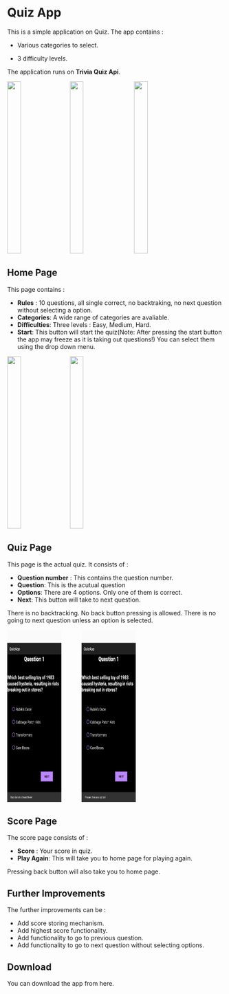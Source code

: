 
# Quiz App

  

This is a simple application on Quiz. The app contains :

- Various categories to select.

- 3 difficulty levels.

  

The application runs on **Trivia Quiz Api**.

<image  src="markdown_images/HomePage.png"  height = "400px"  width = "25%">&nbsp;&nbsp;&nbsp;&nbsp;&nbsp;<image  src="markdown_images/QuizPage.png"  height = "400px"  width = "25%">&nbsp;&nbsp;&nbsp;&nbsp;&nbsp;
<image  src="markdown_images/ScorePage.png"  height = "400px"  width = "25%">

  
  

## Home Page

  
This page contains :
- **Rules** : 10 questions, all single correct, no backtraking, no next question without selecting a option.
- **Categories**: A wide range of categories are avaliable.
- **Difficulties**: Three levels : Easy, Medium, Hard.
- **Start**: This button will start the quiz(Note: After pressing the start button the app may freeze as it is taking out questions!)
You can select them using the drop down menu.

<image  src="markdown_images/CategoryOpen.png"  height = "400px"  width = "25%">&nbsp;&nbsp;&nbsp;&nbsp;&nbsp;<image  src="markdown_images/DifficultyOpen.png"  height = "400px"  width = "25%">

## Quiz Page

This page is the actual quiz. It consists of :
- **Question number** : This contains the question number.
- **Question**: This is the acutual question
- **Options**: There are 4 options. Only one of them is correct.
- **Next**: This button will take to next question.

There is no backtracking. No back button pressing is allowed. There is no going to next question unless an option is selected.

<img src="markdown_images/BackButton.png" height="400px" width="25%">&nbsp;&nbsp;&nbsp;&nbsp;&nbsp;&nbsp;&nbsp;&nbsp;&nbsp;&nbsp;&nbsp;
<img src="markdown_images/NextButton.png" height="400px" width="25%">
## Score Page

The score page consists of :
- **Score** : Your score in quiz.
- **Play Again**: This will take you to home page for playing again.

Pressing back button will also take you to home page.

## Further Improvements

The further improvements can be :
- Add score storing mechanism.
- Add highest score functionality.
- Add functionality to go to previous question.
-  Add functionality to go to next question without selecting options.

## Download

You can download the app from here.
<!--stackedit_data:
eyJoaXN0b3J5IjpbMTU1NjU2OTYsLTg1NTAxNzg3NiwxMDQ0OD
kzNjM2XX0=
-->